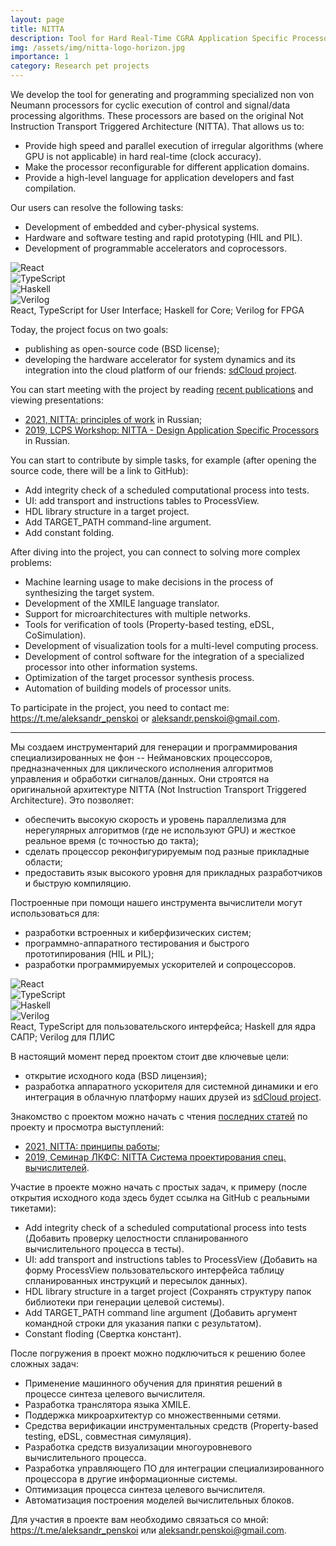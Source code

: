 ```yaml
---
layout: page
title: NITTA
description: Tool for Hard Real-Time CGRA Application Specific Processors
img: /assets/img/nitta-logo-horizon.jpg
importance: 1
category: Research pet projects
---
```


We develop the tool for generating and programming specialized non von Neumann processors for cyclic execution of control and signal/data processing algorithms. These processors are based on the original Not Instruction Transport Triggered Architecture (NITTA). That allows us to:

- Provide high speed and parallel execution of irregular algorithms (where GPU is not applicable) in hard real-time (clock accuracy).
- Make the processor reconfigurable for different application domains.
- Provide a high-level language for application developers and fast compilation.

Our users can resolve the following tasks:

- Development of embedded and cyber-physical systems.
- Hardware and software testing and rapid prototyping (HIL and PIL).
- Development of programmable accelerators and coprocessors.

<div class="row">
    <div class="col-sm mt-3 mt-md-0">
        <img class="img-fluid rounded z-depth-1" src="{{ '/assets/img/noun_ReactJS_3451802.png' | relative_url }}" alt="React" title="React"/>
    </div>
    <div class="col-sm mt-3 mt-md-0">
        <img class="img-fluid rounded z-depth-1" src="{{ '/assets/img/noun_tsx format_1333394.png' | relative_url }}" alt="TypeScript" title="TypeScript"/>
    </div>
    <div class="col-sm mt-3 mt-md-0">
        <img class="img-fluid rounded z-depth-1" src="{{ '/assets/img/noun_lambda_827225.png' | relative_url }}" alt="Haskell" title="Haskell"/>
    </div>
    <div class="col-sm mt-3 mt-md-0">
        <img class="img-fluid rounded z-depth-1" src="{{ '/assets/img/noun_FPGA_26403.png' | relative_url }}" alt="Verilog" title="Verilog"/>
    </div>
</div>
<div class="caption">
    React, TypeScript for User Interface; Haskell for Core; Verilog for FPGA
</div>


Today, the project focus on two goals:

- publishing as open-source code (BSD license);
- developing the hardware accelerator for system dynamics and its integration into the cloud platform of our friends: [sdCloud project](https://sdcloud.io).

You can start meeting with the project by reading [recent publications](https://ryukzak.github.io/publications/) and viewing presentations:
- [2021, NITTA: principles of work](https://ryukzak.github.io/news/2021-02-03-nitta-internals/) in Russian;
- [2019, LCPS Workshop: NITTA - Design Application Specific Processors](https://disk.yandex.ru/i/nllkSLEIzmf7GA) in Russian.

You can start to contribute by simple tasks, for example (after opening the source code, there will be a link to GitHub):

- Add integrity check of a scheduled computational process into tests.
- UI: add transport and instructions tables to ProcessView.
- HDL library structure in a target project.
- Add TARGET_PATH command-line argument.
- Add constant folding.

After diving into the project, you can connect to solving more complex problems:
- Machine learning usage to make decisions in the process of synthesizing the target system.
- Development of the XMILE language translator.
- Support for microarchitectures with multiple networks.
- Tools for verification of tools (Property-based testing, eDSL, CoSimulation).
- Development of visualization tools for a multi-level computing process.
- Development of control software for the integration of a specialized processor into other information systems.
- Optimization of the target processor synthesis process.
- Automation of building models of processor units.

To participate in the project, you need to contact me: <https://t.me/aleksandr_penskoi> or <aleksandr.penskoi@gmail.com>.


---


Мы создаем инструментарий для генерации и программирования специализированных не фон -- Неймановских процессоров, предназначенных для циклического исполнения алгоритмов управления и обработки сигналов/данных. Они строятся на оригинальной архитектуре NITTA (Not Instruction Transport Triggered Architecture). Это позволяет:

- обеспечить высокую скорость и уровень параллелизма для нерегулярных алгоритмов (где не используют GPU) и жесткое реальное время (с точностью до такта);
- сделать процессор реконфигурируемым под разные прикладные области;
- предоставить язык высокого уровня для прикладных разработчиков и быструю компиляцию.

Построенные при помощи нашего инструмента вычислители могут использоваться для:

- разработки встроенных и киберфизических систем;
- программно-аппаратного тестирования и быстрого прототипирования (HIL и PIL);
- разработки программируемых ускорителей и сопроцессоров.

<div class="row">
    <div class="col-sm mt-3 mt-md-0">
        <img class="img-fluid rounded z-depth-1" src="{{ '/assets/img/noun_ReactJS_3451802.png' | relative_url }}" alt="React" title="React"/>
    </div>
    <div class="col-sm mt-3 mt-md-0">
        <img class="img-fluid rounded z-depth-1" src="{{ '/assets/img/noun_tsx format_1333394.png' | relative_url }}" alt="TypeScript" title="TypeScript"/>
    </div>
    <div class="col-sm mt-3 mt-md-0">
        <img class="img-fluid rounded z-depth-1" src="{{ '/assets/img/noun_lambda_827225.png' | relative_url }}" alt="Haskell" title="Haskell"/>
    </div>
    <div class="col-sm mt-3 mt-md-0">
        <img class="img-fluid rounded z-depth-1" src="{{ '/assets/img/noun_FPGA_26403.png' | relative_url }}" alt="Verilog" title="Verilog"/>
    </div>
</div>
<div class="caption">
    React, TypeScript для пользовательского интерфейса; Haskell для ядра САПР; Verilog для ПЛИС
</div>

В настоящий момент перед проектом стоит две ключевые цели:

- открытие исходного кода (BSD лицензия);
- разработка аппаратного ускорителя для системной динамики и его интеграция в облачную платформу наших друзей из [sdCloud project](https://sdcloud.io).

Знакомство с проектом можно начать с чтения [последних статей](https://ryukzak.github.io/publications/) по проекту и просмотра выступлений:
- [2021, NITTA: принципы работы](https://ryukzak.github.io/news/2021-02-03-nitta-internals/);
- [2019, Семинар ЛКФС: NITTA Система проектирования спец. вычислителей](https://disk.yandex.ru/i/nllkSLEIzmf7GA).

Участие в проекте можно начать с простых задач, к примеру (после открытия исходного кода здесь будет ссылка на GitHub с реальными тикетами):

- Add integrity check of a scheduled computational process into tests (Добавить проверку целостности спланированного вычислительного процесса в тесты).
- UI: add transport and instructions tables to ProcessView (Добавить на форму ProcessView пользовательского интерфейса таблицу спланированных инструкций и пересылок данных).
- HDL library structure in a target project (Сохранять структуру папок библиотеки при генерации целевой системы).
- Add TARGET_PATH command line argument (Добавить аргумент командной строки для указания папки с результатом).
- Constant floding (Свертка констант).

После погружения в проект можно подключиться к решению более сложных задач:
- Применение машинного обучения для принятия решений в процессе синтеза целевого вычислителя.
- Разработка транслятора языка XMILE.
- Поддержка микроархитектур со множественными сетями.
- Средства верификации инструментальных средств (Property-based testing, eDSL, совместная симуляция).
- Разработка средств визуализации многоуровневого вычислительного процесса.
- Разработка управляющего ПО для интеграции специализированного процессора в другие информационные системы.
- Оптимизация процесса синтеза целевого вычислителя.
- Автоматизация построения моделей вычислительных блоков.

Для участия в проекте вам необходимо связаться со мной: <https://t.me/aleksandr_penskoi> или <aleksandr.penskoi@gmail.com>. 
